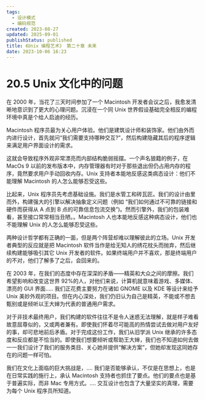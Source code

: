 ```yaml
---
tags:
  - 设计模式
  - 编码规范
created: 2023-08-27
updated: 2025-09-01
publishStatus: published
title: 《Unix 编程艺术》 第二十章 未来
date: 2023-10-06 16:23
---
```


# 20.5 Unix 文化中的问题

在 2000 年，当花了三天时间参加了一个 Macintosh 开发者会议之后，我愈发清晰地意识到了更大的心理问题。沉浸在一个同 Unix 世界假设基础完全相反的编程环境中真是个给人启迪的经历。

Macintosh 程序员最为关心用户体验。他们是建筑设计师和装饰家。他们由外而内进行设计，首先就问“我们需要支持哪种交互?”，然后构建隐藏其后的程序逻辑来满足用户界面设计的需求。

这就会导致程序外观非常漂亮而内部结构脆弱摇摆。一个声名狼籍的例子，在 MacOs 9 以前的发布版本中，内存管理器有时对于那些退出但仍占用内存的程序，竟然要求用户手动回收内存。Unix 支持者本能地反感这类病态设计：他们不能理解 Macintosh 的人怎么能够忍受这些。

比起来，Unix 程序员先考虑基础设施。我们是水管工和砖瓦匠。我们的设计由里而外，构建强大的引擎以解决抽象定义问题（例如 “我们如何通过不可靠的链接和硬件而获得从 A 点到 B 点的可靠信息包流交换”)。然而引擎外，我们的包装难看，甚至接口常常相当丑陋。。Macintosh 人也本能地反感这种病态设计，他们也不能理解 Unix 的人怎么能够忍受这些。

两种设计哲学都有正确的一面，但是两个阵营却难以理解彼此的立场。Unix 开发者典型的反应就是把 Macintosh 软件当作是给无知人的绣花枕头而抛弃，然后继续构建能够吸引其它 Unix 开发者的软件。如果终端用户并不喜欢，那是终端用户的不对，他们了解多了之后，会回来的。

在 2003 年，在我们的态度中存在深深的矛盾——精英和大众之间的摩擦。我们希望影响和改变这世界 92%的人，对他们来说，计算机就意味着游戏、多媒体、漂亮的 GUI 界面..... 我们正花费主要努力在诸如 GNOME 以及 KDE 等设计来给予 Unix 美妙外观的项目。但在内心深处，我们仍旧认为自己是精英，不能或不想去甄别或是倾听以王大婶为代表的普通用户需求。

对于非技术最终用户，我们构建的软件往往不是令人迷惑无法理解，就是样子难看故意屈尊似的，又或两者兼有。即使我们怀着尽可能高的热情尝试去做对用户友好的事，却可悲地前后矛盾。对于完成这份工作，我们从旧学派 Unix 继承的许多态度和反应都是不恰当的。即使我们想要倾听或帮助王大婶，我们也不知道如何去做一一我们设计了我们的服务类目、关心她并提供“解决方案”，但她却发现这同她存在的问题一样可怕。

我们在文化上面临的巨大挑战是，.... 我们是否能够承认，不仅是在思想上，也是在日常实践的施行上，承认 Macintosh 支持者也抓住了要点。他们的要点也是基于普遍实际，而非 Mac 专用方式。.... 交互设计也包含了大量坚实的真理，需要为每个 Unix 程序员所知道。


